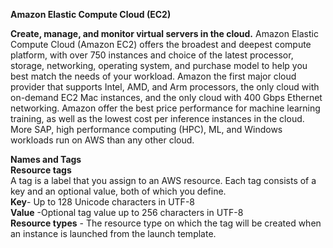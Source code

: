 **Amazon Elastic Compute Cloud (EC2)**

**Create, manage, and monitor virtual servers in the cloud.**
    Amazon Elastic Compute Cloud (Amazon EC2) offers the broadest and deepest compute platform, with over 750 instances and choice of the latest processor, storage, networking, operating system, and purchase model to help you best match the needs of your workload. Amazon the first major cloud provider that supports Intel, AMD, and Arm processors, the only cloud with on-demand EC2 Mac instances, and the only cloud with 400 Gbps Ethernet networking. Amazon offer the best price performance for machine learning training, as well as the lowest cost per inference instances in the cloud. More SAP, high performance computing (HPC), ML, and Windows workloads run on AWS than any other cloud.

**Names and Tags**  
    **Resource tags**  
        A tag is a label that you assign to an AWS resource. Each tag consists of a key and an optional value, both of which you define.  
    **Key**- Up to 128 Unicode characters in UTF-8  
    **Value** -Optional tag value up to 256 characters in UTF-8  
    **Resource types** - The resource type on which the tag will be created when an instance is launched from the launch template.  
